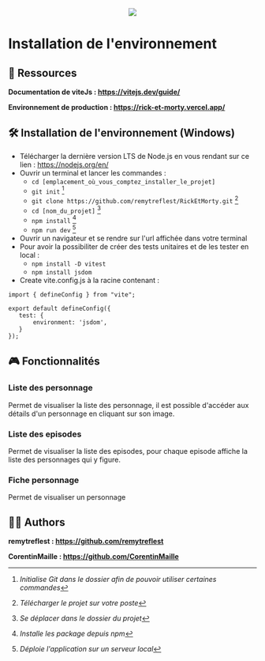<div align="center">
  <img src="https://www.pngitem.com/pimgs/m/499-4990481_rick-and-morty-logo-png-rick-and-morty.png">
</div>

# Installation de l'environnement

## 📕 Ressources

**Documentation de viteJs : https://vitejs.dev/guide/**

**Environnement de production : https://rick-et-morty.vercel.app/**

## 🛠️ Installation de l'environnement (Windows)

- Télécharger la dernière version LTS de Node.js en vous rendant sur ce lien : https://nodejs.org/en/
- Ouvrir un terminal et lancer les commandes :
  - ```cd [emplacement_où_vous_comptez_installer_le_projet]``` 
  - ```git init``` [^1]
  - ```git clone https://github.com/remytreflest/RickEtMorty.git``` [^2]
  - ```cd [nom_du_projet]``` [^3]
  - ```npm install``` [^4]
  - ```npm run dev``` [^5]
 - Ouvrir un navigateur et se rendre sur l'url affichée dans votre terminal
- Pour avoir la possibiliter de créer des tests unitaires et de les tester en local :
  - ```npm install -D vitest```
  - ```npm install jsdom```
- Create vite.config.js à la racine contenant :
 ```
import { defineConfig } from "vite";

export default defineConfig({
    test: {
        environment: 'jsdom',
    }
});
```

[^1]: *Initialise Git dans le dossier afin de pouvoir utiliser certaines commandes*

[^2]: *Télécharger le projet sur votre poste*
[^3]: *Se déplacer dans le dossier du projet*
[^4]: *Installe les package depuis npm*
[^5]: *Déploie l'application sur un serveur local*

## 🎮 Fonctionnalités
### Liste des personnage
 Permet de visualiser la liste des personnage, il est possible d'accéder aux détails d'un personnage en cliquant sur son image.
### Liste des episodes
 Permet de visualiser la liste des episodes, pour chaque episode affiche la liste des personnages qui y figure.
### Fiche personnage
 Permet de visualiser un personnage

## 👦🏻 Authors
**remytreflest : https://github.com/remytreflest**

**CorentinMaille : https://github.com/CorentinMaille**
